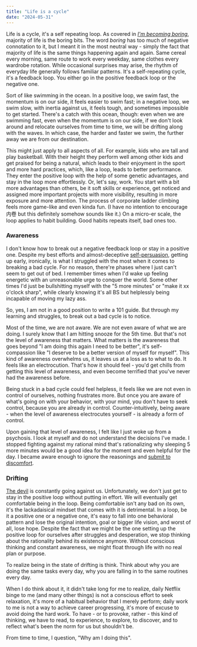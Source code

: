 ```yaml
---
title: "Life is a cycle"
date: "2024-05-31"
---
```



Life is a cycle, it's a self repeating loop. As covered in *[I'm becoming boring](I'm-Becoming-Boring)*, majority of life is the boring bits. The word *boring* has too much of negative connotation to it, but I meant it in the most neutral way - simply the fact that majority of life is the same things happening again and again. Same cereal every morning, same route to work every weekday, same clothes every wardrobe rotation. While occasional surprises may arise, the rhythm of everyday life generally follows familiar patterns. It's a self-repeating cycle, it's a feedback loop. You either go in the positive feedback loop or the negative one.

Sort of like swimming in the ocean. In a positive loop, we swim fast, the momentum is on our side, it feels easier to swim fast; in a negative loop, we swim slow, with inertia against us, it feels tough, and sometimes impossible to get started. There's a catch with this ocean, though: even when we are swimming fast, even when the momentum is on our side, if we don't look around and relocate ourselves from time to time, we will be drifting along with the waves. In which case, the harder and faster we swim, the further away we are from our destination. 

This might just apply to all aspects of all.
For example, kids who are tall and play basketball. With their height they perform well among other kids and get praised for being a natural, which leads to their enjoyment in the sport and more hard practices, which, like a loop, leads to better performance. They enter the positive loop with the help of some genetic advantages, and stay in the loop more effortlessly.
Or,  let's say, work. You start with a bit more advantages than others, be it soft skills or experience, get noticed and assigned more important projects with more visibility, resulting in more exposure and more attention. The process of corporate ladder climbing feels more game-like and even kinda fun. (I have no intention to encourage 内卷 but this definitely somehow sounds like it.)
On a micro-er scale, the loop applies to habit building. Good habits repeats itself, bad ones too. 


### Awareness

I don't know how to break out a negative feedback loop or stay in a positive one. Despite my best efforts and almost-deceptive [self-persuasion](mornings-are-underrated), getting up early, ironically, is what I struggled with the most when it comes to breaking a bad cycle. For no reason, there're phases where I just can't seem to get out of bed. I remember times when I'd wake up feeling energetic with an unreasonable urge to conquer the world. Some other times I'd just be bullshitting myself with the "5 more minutes" or "make it xx o'clock sharp", while clearly knowing it's all BS but helplessly being incapable of moving my lazy ass.

So, yes, I am not in a good position to write a 101 guide. But through my learning and struggles, to break out a bad cycle is to notice.

Most of the time, we are not aware. We are not even aware of what we are doing. I surely know that I am hitting snooze for the 5th time. But that's not the level of awareness that matters. What matters is the awareness that goes beyond "I am doing this again I need to be better", it's self-compassion like "I deserve to be a better version of myself for myself". This kind of awareness overwhelms us, it leaves us at a loss as to what to do. It feels like an electrocution. That's how it should feel - you'd get chills from getting this level of awareness, and even become terrified that you've never had the awareness before.

Being stuck in a bad cycle could feel helpless, it feels like we are not even in control of ourselves, nothing frustrates more. But once you are aware of what's going on with your behavior, with your mind, you don't have to seek control, because you are already in control. Counter-intuitively, being aware - when the level of awareness electrocutes yourself - is already a form of control. 

Upon gaining that level of awareness, I felt like I just woke up from a psychosis. I look at myself and do not understand the decisions I've made. I stopped fighting against my rational mind that's rationalizing why sleeping 5 more minutes would be a good idea for the moment and even helpful for the day. I became aware enough to ignore the reasonings and [submit to discomfort](getting-up-early).


### Drifting

[The devil](https://www.amazon.sg/Outwitting-Devil-Secret-Freedom-Success/dp/1469259036) is constantly going against us. Unfortunately, we don't just get to stay in the positive loop without putting in effort. We will eventually get comfortable being in the loop. Being comfortable isn't any bad on its own, it's the lackadaisical mindset that comes with it is detrimental. In a loop, be it a positive one or a negative one, it's easy to fall into one behavioral pattern and lose the original intention, goal or bigger life vision, and worst of all, lose hope. Despite the fact that we might be the one setting up the positive loop for ourselves after struggles and desperation, we stop thinking about the rationality behind its existence anymore. Without conscious thinking and constant awareness, we might float through life with no real plan or purpose.  

To realize being in the state of drifting is think. Think about why you are doing the same tasks every day, why you are falling in to the same routines every day.

When I do think about it, it didn't take long for me to realize, daily Netflix binge to me (and many other things) is not a conscious effort to seek relaxation, it's more of a habitual behavior that I merely perform; daily work to me is not a way to achieve career progressing, it's more of excuse to avoid doing the hard work. To have - or to provoke, rather - this kind of thinking, we have to read, to experience, to explore, to discover, and to reflect what's been the norm for us but shouldn't be.  

From time to time, I question, "Why am I doing this".
